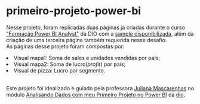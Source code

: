 # primeiro-projeto-power-bi
Nesse projeto, foram replicadas duas páginas já criadas durante o curso ["Formação Power BI Analyst"](https://web.dio.me/track/formacao-power-bi-analyst) da DIO com a [sample disponibilizada](https://github.com/julianazanelatto/power_bi_analyst ), além da criação de uma terceira página também requerida nesse desafio. 
\
As páginas desse projeto foram compostas por:
<li>Visual mapa1: Soma de sales e unidades vendidas por país;</li>
<li>Visual mapa2: Soma de lucro(<em>profit</em>) por país;</li>
<li>Visual de pizza: Lucro por segmento.</li>

\
Este projeto foi idealizado e guiado pela professora [Juliana Mascarenhas](https://github.com/julianazanelatto) no módulo [Analisando Dados com meu Primeiro Projeto no Power BI](https://web.dio.me/project/analisando-dados-com-sql-analytics-e-power-bi/learning/75e3d085-0e55-48cc-928d-93c4a3fa9995?back=/track/formacao-power-bi-analyst&tab=undefined&moduleId=undefined) da [dio](https://www.dio.me/).
